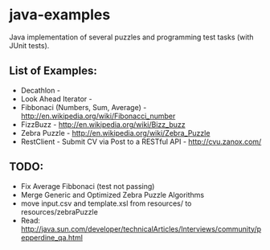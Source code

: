 java-examples
=============

Java implementation of several puzzles and programming test tasks (with JUnit tests). 

List of Examples:
-----------------

* Decathlon - 
* Look Ahead Iterator - 
* Fibbonaci (Numbers, Sum, Average) - http://en.wikipedia.org/wiki/Fibonacci_number 
* FizzBuzz - http://en.wikipedia.org/wiki/Bizz_buzz
* Zebra Puzzle - http://en.wikipedia.org/wiki/Zebra_Puzzle
* RestClient - Submit CV via Post to a RESTful API - http://cvu.zanox.com/

TODO: 
-----
* Fix Average Fibbonaci (test not passing)
* Merge Generic and Optimized Zebra Puzzle Algorithms
* move input.csv and template.xsl from resources/ to resources/zebraPuzzle
* Read: http://java.sun.com/developer/technicalArticles/Interviews/community/pepperdine_qa.html